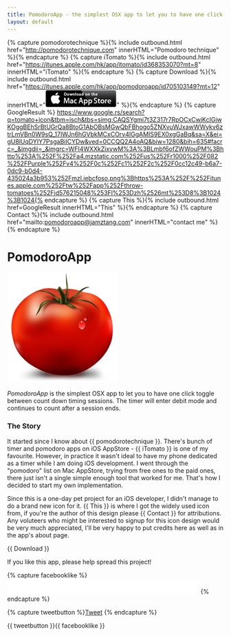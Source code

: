 ```yaml
---
title: PomodoroApp - the simplest OSX app to let you to have one click toggle between count down timing sessions
layout: default
---
```


{% capture pomodorotechnique %}{% include outbound.html href="http://pomodorotechnique.com" innerHTML="Pomodoro technique" %}{% endcapture %}
{% capture iTomato %}{% include outbound.html href="https://itunes.apple.com/hk/app/itomato/id368353070?mt=8" innerHTML="iTomato" %}{% endcapture %}
{% capture Download %}{% include outbound.html href="https://itunes.apple.com/hk/app/pomodoroapp/id705103149?mt=12" innerHTML="<img src='/images/itunes/Mac_App_Store/Download_on_the_Mac_App_Store_Badge_US-UK_165x40_0824.png' />" %}{% endcapture %}
{% capture GoogleResult %}
https://www.google.rs/search?q=tomato+icon&tbm=isch&tbs=simg:CAQSYgmi7t3Z317r7RpOCxCwjKcIGjwKOggBEhSrBtUGrQa8BtoG1AbOBsMGwQbFBhogo5ZNXvuWJxawWWykv6ztrLmVBn0W9sQ_17IWJn6hGVbkMCxCOrv4IGgAMIS9EX0xgGaBq&sa=X&ei=gU8lUqDYIY7PsgaBiICYDw&ved=0CCQQ2A4oAQ&biw=1280&bih=635#facrc=_&imgdii=_&imgrc=WFI4WXXkZixywM%3A%3BLmbf6ofZWWouPM%3Bhttp%253A%252F%252Fa4.mzstatic.com%252Fus%252Fr1000%252F082%252FPurple%252Fv4%252F0c%252Fc1%252F2c%252F0cc12c49-b6a7-0dc9-b0d4-435024a3b953%252Fmzl.iebcfoso.png%3Bhttps%253A%252F%252Fitunes.apple.com%252Ftw%252Fapp%252Fthrow-tomatoes%252Fid576215048%253Fl%253Dzh%2526mt%253D8%3B1024%3B1024{% endcapture %}
{% capture This %}{% include outbound.html href=GoogleResult innerHTML="This" %}{% endcapture %}
{% capture Contact %}{% include outbound.html href="mailto:pomodoroapp@jamztang.com" innerHTML="contact me" %}{% endcapture %}

# PomodoroApp

<img src="/images/pomodoroapp/icon.png" />

_PomodoroApp_ is the simplest OSX app to let you to have one click toggle between count down timing sessions. The timer will enter debit mode and continues to count after a session ends.

### The Story

It started since I know about {{ pomodorotechnique }}. There's bunch of timer and pomodoro apps on iOS AppStore - {{ iTomato }} is one of my favourite. However, in practice it wasn't ideal to have my phone dedicated as a timer while I am doing iOS development. I went through the "pomodoro" list on Mac AppStore, trying from free ones to the paid ones, there just isn't a single simple enough tool that worked for me. That's how I decided to start my own implementation.

Since this is a one-day pet project for an iOS developer, I didn't manage to do a brand new icon for it. {{ This }} is where I got the widely used icon from, if you're the author of this design please {{ Contact }} for attributions. Any voluteers who might be interested to signup for this icon design would be very much appreciated, I'll be very happy to put credits here as well as in the app's about page.

{{ Download }}

If you like this app, please help spread this project!

{% capture facebooklike %}<iframe
src="//www.facebook.com/plugins/like.php?href=http%3A%2F%2Fdevelopers.facebook.com%2Fdocs%2Freference%2Fplugins%2Flike&amp;width=450&amp;height=35&amp;colorscheme=light&amp;layout=standard&amp;action=like&amp;show_faces=false&amp;send=true&amp;appId=232714990200147"
scrolling="no" frameborder="0" style="border:none; overflow:hidden;
width:450px; height:35px;" allowTransparency="true"></iframe>{% endcapture %} 

{% capture tweetbutton %}<a href="https://twitter.com/share" class="twitter-share-button" data-via="PomodoroApp">Tweet</a> <script>!function(d,s,id){var js,fjs=d.getElementsByTagName(s)[0],p=/^http:/.test(d.location)?'http':'https';if(!d.getElementById(id)){js=d.createElement(s);js.id=id;js.src=p+'://platform.twitter.com/widgets.js';fjs.parentNode.insertBefore(js,fjs);}}(document, 'script', 'twitter-wjs');</script>{% endcapture %} 

{{ tweetbutton }}{{ facebooklike }}

